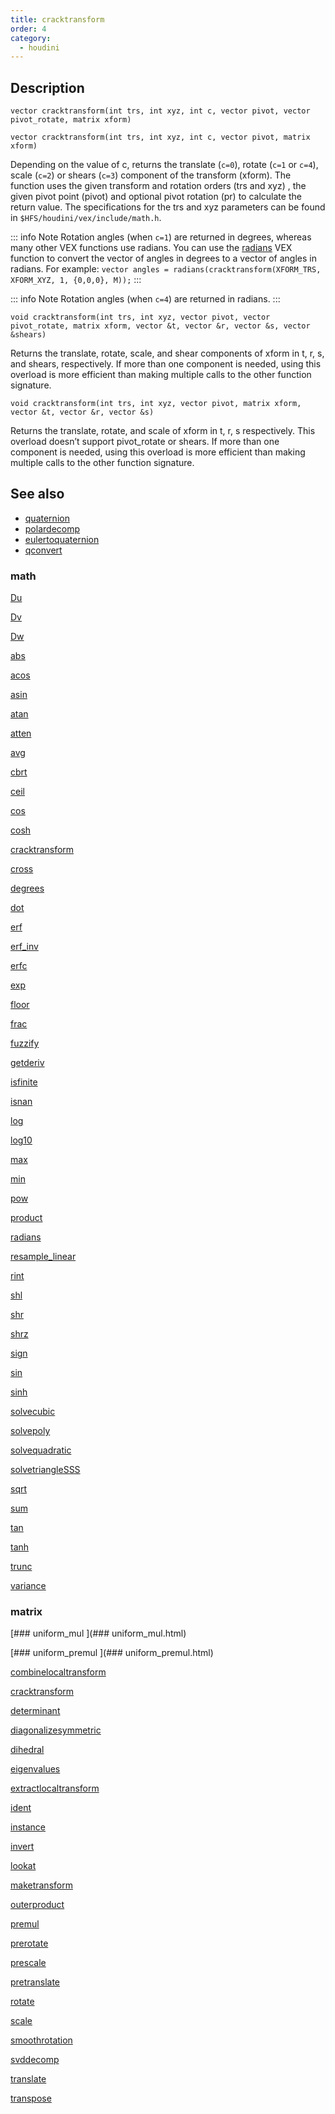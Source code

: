 ```yaml
---
title: cracktransform
order: 4
category:
  - houdini
---
```


## Description

`vector cracktransform(int trs, int xyz, int c, vector pivot, vector pivot_rotate, matrix xform)`

`vector cracktransform(int trs, int xyz, int c, vector pivot, matrix xform)`

Depending on the value of c, returns the translate (`c=0`), rotate (`c=1` or
`c=4`), scale (`c=2`) or shears (`c=3`) component of the transform (xform).
The function uses the given transform and rotation orders (trs and xyz) , the
given pivot point (pivot) and optional pivot rotation (pr) to calculate the
return value. The specifications for the trs and xyz parameters can be found
in `$HFS/houdini/vex/include/math.h`.

::: info Note
Rotation angles (when `c=1`) are returned in degrees, whereas many other VEX
functions use radians. You can use the [radians](radians.html "Converts the
argument from degrees into radians.") VEX function to convert the vector of
angles in degrees to a vector of angles in radians. For example: `vector angles = radians(cracktransform(XFORM_TRS, XFORM_XYZ, 1, {0,0,0}, M));`
:::

::: info Note
Rotation angles (when `c=4`) are returned in radians.
:::

`void cracktransform(int trs, int xyz, vector pivot, vector pivot_rotate, matrix xform, vector &t, vector &r, vector &s, vector &shears)`

Returns the translate, rotate, scale, and shear components of xform in t, r,
s, and shears, respectively. If more than one component is needed, using this
overload is more efficient than making multiple calls to the other function
signature.

`void cracktransform(int trs, int xyz, vector pivot, matrix xform, vector &t, vector &r, vector &s)`

Returns the translate, rotate, and scale of xform in t, r, s respectively.
This overload doesn’t support pivot_rotate or shears. If more than one
component is needed, using this overload is more efficient than making
multiple calls to the other function signature.

## See also

- [quaternion ](quaternion.html)
- [polardecomp ](polardecomp.html)
- [eulertoquaternion ](eulertoquaternion.html)
- [qconvert ](qconvert.html)

### math

[Du ](Du.html)

[Dv ](Dv.html)

[Dw ](Dw.html)

[abs ](abs.html)

[acos ](acos.html)

[asin ](asin.html)

[atan ](atan.html)

[atten ](atten.html)

[avg ](avg.html)

[cbrt ](cbrt.html)

[ceil ](ceil.html)

[cos ](cos.html)

[cosh ](cosh.html)

[cracktransform ](cracktransform.html)

[cross ](cross.html)

[degrees ](degrees.html)

[dot ](dot.html)

[erf ](erf.html)

[erf_inv ](erf_inv.html)

[erfc ](erfc.html)

[exp ](exp.html)

[floor ](floor.html)

[frac ](frac.html)

[fuzzify ](fuzzify.html)

[getderiv ](getderiv.html)

[isfinite ](isfinite.html)

[isnan ](isnan.html)

[log ](log.html)

[log10 ](log10.html)

[max ](max.html)

[min ](min.html)

[pow ](pow.html)

[product ](product.html)

[radians ](radians.html)

[resample_linear ](resample_linear.html)

[rint ](rint.html)

[shl ](shl.html)

[shr ](shr.html)

[shrz ](shrz.html)

[sign ](sign.html)

[sin ](sin.html)

[sinh ](sinh.html)

[solvecubic ](solvecubic.html)

[solvepoly ](solvepoly.html)

[solvequadratic ](solvequadratic.html)

[solvetriangleSSS ](solvetriangleSSS.html)

[sqrt ](sqrt.html)

[sum ](sum.html)

[tan ](tan.html)

[tanh ](tanh.html)

[trunc ](trunc.html)

[variance ](variance.html)

### matrix

[### uniform_mul ](### uniform_mul.html)

[### uniform_premul ](### uniform_premul.html)

[combinelocaltransform ](combinelocaltransform.html)

[cracktransform ](cracktransform.html)

[determinant ](determinant.html)

[diagonalizesymmetric ](diagonalizesymmetric.html)

[dihedral ](dihedral.html)

[eigenvalues ](eigenvalues.html)

[extractlocaltransform ](extractlocaltransform.html)

[ident ](ident.html)

[instance ](instance.html)

[invert ](invert.html)

[lookat ](lookat.html)

[maketransform ](maketransform.html)

[outerproduct ](outerproduct.html)

[premul ](premul.html)

[prerotate ](prerotate.html)

[prescale ](prescale.html)

[pretranslate ](pretranslate.html)

[rotate ](rotate.html)

[scale ](scale.html)

[smoothrotation ](smoothrotation.html)

[svddecomp ](svddecomp.html)

[translate ](translate.html)

[transpose ](transpose.html)
